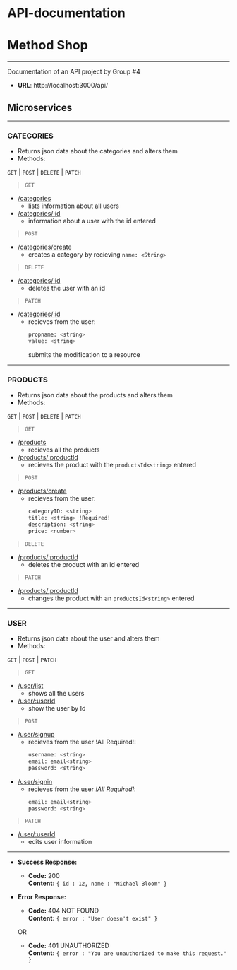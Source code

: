 # API-documentation
# Method Shop
***
Documentation of an API project by Group #4

  * **URL**: http://localhost:3000/api/

## Microservices
 ----
 ### CATEGORIES
 - Returns json data about the categories and alters them
 - Methods:
 
  `GET` | `POST` | `DELETE` | `PATCH`
  
 > `GET`
 - [/categories](<>)
    - lists information about all users
 - [/categories/:id](<>) 
    - information about a user with the id<string> entered

 > `POST`
   - [/categories/create](<>)
        - creates a category by recieving `name: <String>`
 > `DELETE`
   - [/categories/:id](<>)
       - deletes the user with an id<string>
 > `PATCH`
   - [/categories/:id](<>)
       - recieves from the user: 
            ```sh    
           propname: <string> 
           value: <string>
            ```
            submits the modification to a resource
 ----
 ### PRODUCTS
- Returns json data about the products and alters them
- Methods:
 
 `GET` | `POST` | `DELETE` | `PATCH`
 
> `GET`
   - [/products](<>)
        - recieves all the products
   - [/products/:productId](<>) 
       - recieves the product with the `productsId<string>` entered
> `POST`
   - [/products/create](<>)
       - recieves from the user:
            ```sh
            categoryID: <string> 
            title: <string> !Required!
            description: <string>
            price: <number>
            ```
> `DELETE`
   * [/products/:productId](<>)
        - deletes the product with an id<string> entered
> `PATCH`
   * [/products/:productId](<>)
        - changes the product with an `productsId<string>` entered
 ----
 ### USER
 - Returns json data about the user and alters them
 - Methods:
 
  `GET` | `POST` | `PATCH`
> `GET`
   - [/user/list](<>)
       - shows all the users
   - [/user/:userId](<>) 
       - show the user by Id<string>
> `POST`
   - [/user/signup](<>)
        - recieves from the user !All Required!:
            ```sh
            username: <string>
            email: email<string>
            password: <string>
            ```
 - [/user/signin](<>)
     - recieves from the user *!All Required!*:
        ```sh 
        email: email<string>
        password: <string>
        ```
> `PATCH`
 * [/user/:userId](<>)
     - edits user information

---

* **Success Response:**

  * **Code:** 200 <br />
    **Content:** `{ id : 12, name : "Michael Bloom" }`
 
* **Error Response:**

  * **Code:** 404 NOT FOUND <br />
    **Content:** `{ error : "User doesn't exist" }`

  OR

  * **Code:** 401 UNAUTHORIZED <br />
    **Content:** `{ error : "You are unauthorized to make this request." }`
